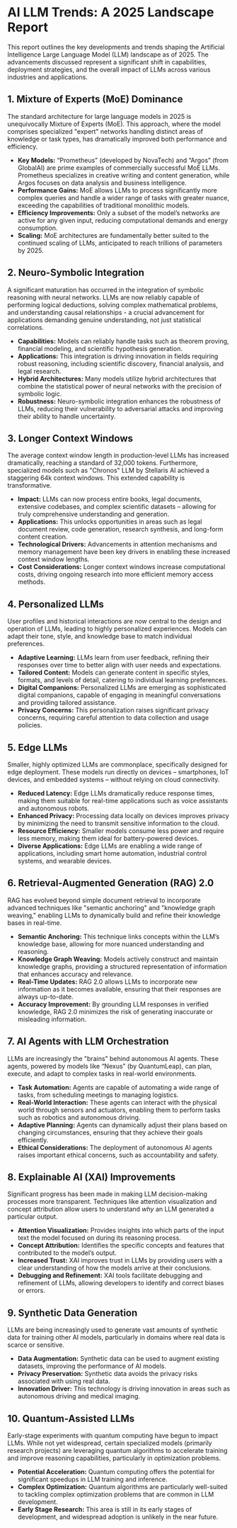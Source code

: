 # AI LLM Trends: A 2025 Landscape Report

This report outlines the key developments and trends shaping the Artificial Intelligence Large Language Model (LLM) landscape as of 2025.  The advancements discussed represent a significant shift in capabilities, deployment strategies, and the overall impact of LLMs across various industries and applications.

## 1. Mixture of Experts (MoE) Dominance

The standard architecture for large language models in 2025 is unequivocally Mixture of Experts (MoE). This approach, where the model comprises specialized "expert" networks handling distinct areas of knowledge or task types, has dramatically improved both performance and efficiency.  

* **Key Models:**  “Prometheus” (developed by NovaTech) and “Argos” (from GlobalAI) are prime examples of commercially successful MoE LLMs.  Prometheus specializes in creative writing and content generation, while Argos focuses on data analysis and business intelligence.
* **Performance Gains:** MoE allows LLMs to process significantly more complex queries and handle a wider range of tasks with greater nuance, exceeding the capabilities of traditional monolithic models.
* **Efficiency Improvements:** Only a subset of the model’s networks are active for any given input, reducing computational demands and energy consumption.
* **Scaling:** MoE architectures are fundamentally better suited to the continued scaling of LLMs, anticipated to reach trillions of parameters by 2025.



## 2. Neuro-Symbolic Integration

A significant maturation has occurred in the integration of symbolic reasoning with neural networks. LLMs are now reliably capable of performing logical deductions, solving complex mathematical problems, and understanding causal relationships - a crucial advancement for applications demanding genuine understanding, not just statistical correlations.

* **Capabilities:** Models can reliably handle tasks such as theorem proving, financial modeling, and scientific hypothesis generation.
* **Applications:** This integration is driving innovation in fields requiring robust reasoning, including scientific discovery, financial analysis, and legal research.
* **Hybrid Architectures:** Many models utilize hybrid architectures that combine the statistical power of neural networks with the precision of symbolic logic.
* **Robustness:** Neuro-symbolic integration enhances the robustness of LLMs, reducing their vulnerability to adversarial attacks and improving their ability to handle uncertainty.



## 3. Longer Context Windows

The average context window length in production-level LLMs has increased dramatically, reaching a standard of 32,000 tokens.  Furthermore, specialized models such as "Chronos" LLM by Stellaris AI achieved a staggering 64k context windows. This extended capability is transformative.

* **Impact:**  LLMs can now process entire books, legal documents, extensive codebases, and complex scientific datasets – allowing for truly comprehensive understanding and generation.
* **Applications:**  This unlocks opportunities in areas such as legal document review, code generation, research synthesis, and long-form content creation.
* **Technological Drivers:** Advancements in attention mechanisms and memory management have been key drivers in enabling these increased context window lengths.
* **Cost Considerations:** Longer context windows increase computational costs, driving ongoing research into more efficient memory access methods.



## 4. Personalized LLMs

User profiles and historical interactions are now central to the design and operation of LLMs, leading to highly personalized experiences. Models can adapt their tone, style, and knowledge base to match individual preferences.

* **Adaptive Learning:** LLMs learn from user feedback, refining their responses over time to better align with user needs and expectations.
* **Tailored Content:** Models can generate content in specific styles, formats, and levels of detail, catering to individual learning preferences.
* **Digital Companions:**  Personalized LLMs are emerging as sophisticated digital companions, capable of engaging in meaningful conversations and providing tailored assistance.
* **Privacy Concerns:** This personalization raises significant privacy concerns, requiring careful attention to data collection and usage policies.



## 5. Edge LLMs

Smaller, highly optimized LLMs are commonplace, specifically designed for edge deployment. These models run directly on devices – smartphones, IoT devices, and embedded systems – without relying on cloud connectivity.

* **Reduced Latency:** Edge LLMs dramatically reduce response times, making them suitable for real-time applications such as voice assistants and autonomous robots.
* **Enhanced Privacy:**  Processing data locally on devices improves privacy by minimizing the need to transmit sensitive information to the cloud.
* **Resource Efficiency:**  Smaller models consume less power and require less memory, making them ideal for battery-powered devices.
* **Diverse Applications:** Edge LLMs are enabling a wide range of applications, including smart home automation, industrial control systems, and wearable devices.



## 6. Retrieval-Augmented Generation (RAG) 2.0

RAG has evolved beyond simple document retrieval to incorporate advanced techniques like "semantic anchoring" and "knowledge graph weaving," enabling LLMs to dynamically build and refine their knowledge bases in real-time.

* **Semantic Anchoring:**  This technique links concepts within the LLM’s knowledge base, allowing for more nuanced understanding and reasoning.
* **Knowledge Graph Weaving:** Models actively construct and maintain knowledge graphs, providing a structured representation of information that enhances accuracy and relevance.
* **Real-Time Updates:** RAG 2.0 allows LLMs to incorporate new information as it becomes available, ensuring that their responses are always up-to-date.
* **Accuracy Improvement:**  By grounding LLM responses in verified knowledge, RAG 2.0 minimizes the risk of generating inaccurate or misleading information.



## 7. AI Agents with LLM Orchestration

LLMs are increasingly the "brains" behind autonomous AI agents.  These agents, powered by models like “Nexus” (by QuantumLeap), can plan, execute, and adapt to complex tasks in real-world environments.

* **Task Automation:**  Agents are capable of automating a wide range of tasks, from scheduling meetings to managing logistics.
* **Real-World Interaction:**  These agents can interact with the physical world through sensors and actuators, enabling them to perform tasks such as robotics and autonomous driving.
* **Adaptive Planning:** Agents can dynamically adjust their plans based on changing circumstances, ensuring that they achieve their goals efficiently.
* **Ethical Considerations:** The deployment of autonomous AI agents raises important ethical concerns, such as accountability and safety.



## 8. Explainable AI (XAI) Improvements

Significant progress has been made in making LLM decision-making processes more transparent.  Techniques like attention visualization and concept attribution allow users to understand *why* an LLM generated a particular output.

* **Attention Visualization:** Provides insights into which parts of the input text the model focused on during its reasoning process.
* **Concept Attribution:** Identifies the specific concepts and features that contributed to the model’s output.
* **Increased Trust:**  XAI improves trust in LLMs by providing users with a clear understanding of how the models arrive at their conclusions.
* **Debugging and Refinement:**  XAI tools facilitate debugging and refinement of LLMs, allowing developers to identify and correct biases or errors.



## 9. Synthetic Data Generation

LLMs are being increasingly used to generate vast amounts of synthetic data for training other AI models, particularly in domains where real data is scarce or sensitive.

* **Data Augmentation:** Synthetic data can be used to augment existing datasets, improving the performance of AI models.
* **Privacy Preservation:** Synthetic data avoids the privacy risks associated with using real data.
* **Innovation Driver:** This technology is driving innovation in areas such as autonomous driving and medical imaging.



## 10. Quantum-Assisted LLMs

Early-stage experiments with quantum computing have begun to impact LLMs. While not yet widespread, certain specialized models (primarily research projects) are leveraging quantum algorithms to accelerate training and improve reasoning capabilities, particularly in optimization problems.

* **Potential Acceleration:** Quantum computing offers the potential for significant speedups in LLM training and inference.
* **Complex Optimization:** Quantum algorithms are particularly well-suited to tackling complex optimization problems that are common in LLM development.
* **Early Stage Research:** This area is still in its early stages of development, and widespread adoption is unlikely in the near future.